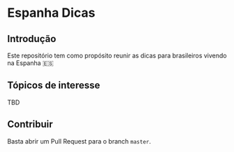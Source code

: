 # Espanha Dicas

## Introdução

Este repositório tem como propósito reunir as dicas para brasileiros vivendo na Espanha 🇪🇸

## Tópicos de interesse

TBD

## Contribuir

Basta abrir um Pull Request para o branch `master`.